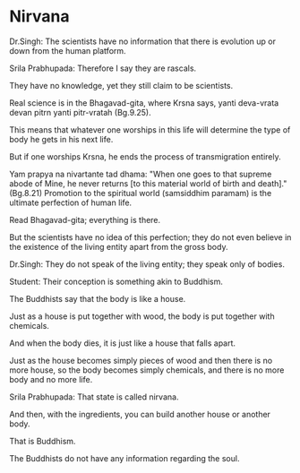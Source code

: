 # Nirvana

Dr.Singh: The scientists have no information that there is evolution up or down from the human platform.

Srila Prabhupada: Therefore I say they are rascals.

They have no knowledge, yet they still claim to be scientists.

Real science is in the Bhagavad-gita, where Krsna says, yanti deva-vrata devan pitrn yanti pitr-vratah (Bg.9.25).

This means that whatever one worships in this life will determine the type of body he gets in his next life.

But if one worships Krsna, he ends the process of transmigration entirely.

Yam prapya na nivartante tad dhama: "When one goes to that supreme abode of Mine, he never returns [to this material world of birth and death]." (Bg.8.21) Promotion to the spiritual world (samsiddhim paramam) is the ultimate perfection of human life.

Read Bhagavad-gita; everything is there.

But the scientists have no idea of this perfection; they do not even believe in the existence of the living entity apart from the gross body.

Dr.Singh: They do not speak of the living entity; they speak only of bodies.

Student: Their conception is something akin to Buddhism.

The Buddhists say that the body is like a house.

Just as a house is put together with wood, the body is put together with chemicals.

And when the body dies, it is just like a house that falls apart.

Just as the house becomes simply pieces of wood and then there is no more house, so the body becomes simply chemicals, and there is no more body and no more life.

Srila Prabhupada: That state is called nirvana.

And then, with the ingredients, you can build another house or another body.

That is Buddhism.

The Buddhists do not have any information regarding the soul.

